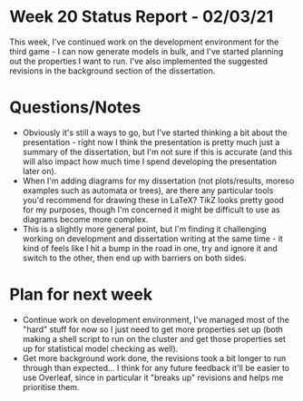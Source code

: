 # Week 20 Status Report - 02/03/21

This week, I've continued work on the development environment for the third game - I can now generate models in bulk, and I've started planning out the properties I want to run. I've also implemented the suggested revisions in the background section of the dissertation.

# Questions/Notes

* Obviously it's still a ways to go, but I've started thinking a bit about the presentation - right now I think the presentation is pretty much just a summary of the dissertation, but I'm not sure if this is accurate (and this will also impact how much time I spend developing the presentation later on).
* When I'm adding diagrams for my dissertation (not plots/results, moreso examples such as automata or trees), are there any particular tools you'd recommend for drawing these in LaTeX? TikZ looks pretty good for my purposes, though I'm concerned it might be difficult to use as diagrams become more complex.
* This is a slightly more general point, but I'm finding it challenging working on development and dissertation writing at the same time - it kind of feels like I hit a bump in the road in one, try and ignore it and switch to the other, then end up with barriers on both sides.

# Plan for next week

* Continue work on development environment, I've managed most of the "hard" stuff for now so I just need to get more properties set up (both making a shell script to run on the cluster and get those properties set up for statistical model checking as well).
* Get more background work done, the revisions took a bit longer to run through than expected... I think for any future feedback it'll be easier to use Overleaf, since in particular it "breaks up" revisions and helps me prioritise them.